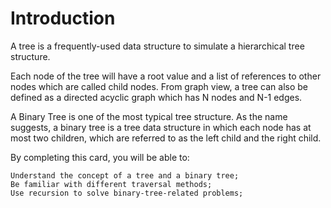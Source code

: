 # Introduction

A tree is a frequently-used data structure to simulate a hierarchical tree structure.

Each node of the tree will have a root value and a list of references to other nodes which are called child nodes. From graph view, a tree can also be defined as a directed acyclic graph which has N nodes and N-1 edges.

A Binary Tree is one of the most typical tree structure. As the name suggests, a binary tree is a tree data structure in which each node has at most two children, which are referred to as the left child and the right child.

By completing this card, you will be able to:

    Understand the concept of a tree and a binary tree;
    Be familiar with different traversal methods;
    Use recursion to solve binary-tree-related problems;
